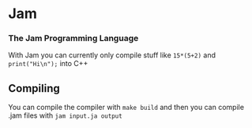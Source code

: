 # Jam
### The Jam Programming Language

With Jam you can currently only compile stuff like `15*(5+2)` and `print("Hi\n");` into C++

## Compiling
You can compile the compiler with `make build` and then you can compile .jam files with `jam input.ja output`